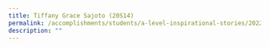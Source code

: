 ```yaml
---
title: Tiffany Grace Sajoto (20S14)
permalink: /accomplishments/students/a-level-inspirational-stories/2022/tiffany/
description: ""
---
```

